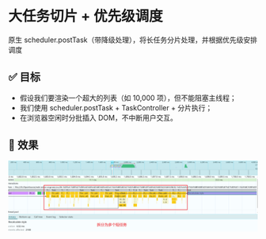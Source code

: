 # 大任务切片 + 优先级调度

原生 scheduler.postTask（带降级处理），将长任务分片处理，并根据优先级安排调度

## ✅ 目标

- 假设我们要渲染一个超大的列表（如 10,000 项），但不能阻塞主线程；
- 我们使用 scheduler.postTask + TaskController + 分片执行；
- 在浏览器空闲时分批插入 DOM，不中断用户交互。

## 📝 效果

<img src="./performance.png" alt="">
